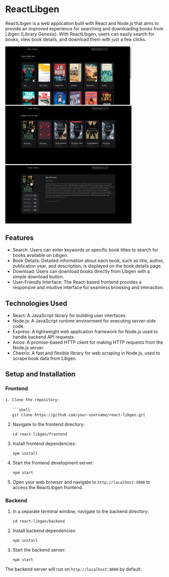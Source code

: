 # ReactLibgen

ReactLibgen is a web application built with React and Node.js that aims to provide an improved experience for searching and downloading books from Libgen (Library Genesis). With ReactLibgen, users can easily search for books, view book details, and download them with just a few clicks.

<img src="./images/msedge_BzIwMn6ZHm.png" alt="Screenshot" width="400" />
<img src="./images/msedge_Sg249hvoPQ.png" alt="Screenshot" width="400" />
<img src="./images/msedge_rUUyefJjI9.png" alt="Screenshot" width="400" />

## Features

- Search: Users can enter keywords or specific book titles to search for books available on Libgen.
- Book Details: Detailed information about each book, such as title, author, publication year, and description, is displayed on the book details page.
- Download: Users can download books directly from Libgen with a simple download button.
- User-Friendly Interface: The React-based frontend provides a responsive and intuitive interface for seamless browsing and interaction.

## Technologies Used

- React: A JavaScript library for building user interfaces.
- Node.js: A JavaScript runtime environment for executing server-side code.
- Express: A lightweight web application framework for Node.js used to handle backend API requests.
- Axios: A promise-based HTTP client for making HTTP requests from the Node.js server.
- Cheerio: A fast and flexible library for web scraping in Node.js, used to scrape book data from Libgen.

## Setup and Installation

### Frontend

````
1. Clone the repository:

   ```shell
   git clone https://github.com/your-username/react-libgen.git
````

2. Navigate to the frontend directory:

   ```shell
   cd react-libgen/frontend
   ```

3. Install frontend dependencies:

   ```shell
   npm install
   ```

4. Start the frontend development server:

   ```shell
   npm start
   ```

5. Open your web browser and navigate to `http://localhost:3000` to access the ReactLibgen frontend.

### Backend

1. In a separate terminal window, navigate to the backend directory:

   ```shell
   cd react-libgen/backend
   ```

2. Install backend dependencies:

   ```shell
   npm install
   ```

3. Start the backend server:

   ```shell
   npm start
   ```

The backend server will run on `http://localhost:8000` by default.
